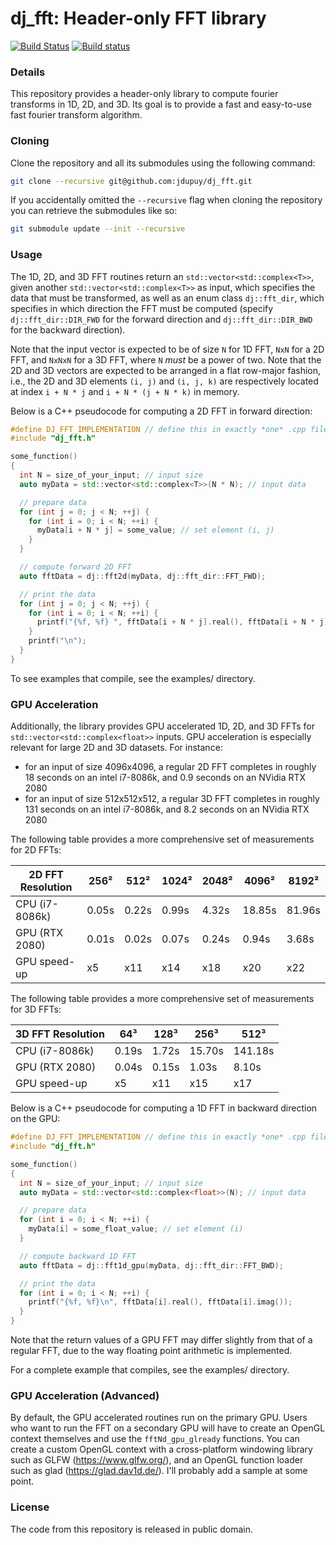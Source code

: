 # dj_fft: Header-only FFT library

[![Build Status](https://travis-ci.org/jdupuy/dj_fft.svg?branch=master)](https://travis-ci.org/jdupuy/dj_fft)
[![Build status](https://ci.appveyor.com/api/projects/status/nwcgmc1l74h8sudk?svg=true)](https://ci.appveyor.com/project/jdupuy/dj-fft)

### Details
This repository provides a header-only library to compute fourier transforms in 1D, 2D, and 3D. Its goal is to provide a fast and easy-to-use fast fourier transform algorithm. 

### Cloning

Clone the repository and all its submodules using the following command:
```sh
git clone --recursive git@github.com:jdupuy/dj_fft.git
```

If you accidentally omitted the `--recursive` flag when cloning the repository you can retrieve the submodules like so:
```sh
git submodule update --init --recursive
```

### Usage
The 1D, 2D, and 3D FFT routines return an `std::vector<std::complex<T>>`, given another `std::vector<std::complex<T>>` as input, which specifies the data that must be transformed, as well as an enum class `dj::fft_dir`, which specifies in which direction the FFT must be computed (specify `dj::fft_dir::DIR_FWD` for the forward direction and `dj::fft_dir::DIR_BWD` for the backward direction).

Note that the input vector is expected to be of size `N` for 1D FFT, `NxN` for a 2D FFT, and `NxNxN` for a 3D FFT, where `N` *must* be a power of two. Note that the 2D and 3D vectors are expected to be arranged in a flat row-major fashion, i.e., the 2D and 3D elements `(i, j)` and `(i, j, k)` are respectively located at index `i + N * j` and `i + N * (j + N * k)` in memory.

Below is a C++ pseudocode for computing a 2D FFT in forward direction:
```c++
#define DJ_FFT_IMPLEMENTATION // define this in exactly *one* .cpp file
#include "dj_fft.h"

some_function()
{
  int N = size_of_your_input; // input size
  auto myData = std::vector<std::complex<T>>(N * N); // input data

  // prepare data
  for (int j = 0; j < N; ++j) {
    for (int i = 0; i < N; ++i) {
      myData[i + N * j] = some_value; // set element (i, j)
    }
  }

  // compute forward 2D FFT
  auto fftData = dj::fft2d(myData, dj::fft_dir::FFT_FWD);

  // print the data
  for (int j = 0; j < N; ++j) {
    for (int i = 0; i < N; ++i) {
      printf("{%f, %f} ", fftData[i + N * j].real(), fftData[i + N * j].imag());
    }
    printf("\n");
  }
}
```

To see examples that compile, see the examples/ directory. 

### GPU Acceleration
Additionally, the library provides GPU accelerated 1D, 2D, and 3D FFTs for `std::vector<std::complex<float>>` inputs. GPU acceleration is especially relevant for large 2D and 3D datasets. For instance:
- for an input of size 4096x4096, a regular 2D FFT completes in roughly 18 seconds on an intel i7-8086k, and 0.9 seconds on an NVidia RTX 2080
- for an input of size 512x512x512, a regular 3D FFT completes in roughly 131 seconds on an intel i7-8086k, and 8.2 seconds on an NVidia RTX 2080

The following table provides a more comprehensive set of measurements for 2D FFTs:

| 2D FFT Resolution | 256² | 512² | 1024² | 2048² | 4096² | 8192² |
| --- | --- | --- | --- | --- | --- | --- |
| CPU (i7-8086k) | 0.05s | 0.22s | 0.99s | 4.32s | 18.85s | 81.96s |
| GPU (RTX 2080) | 0.01s | 0.02s | 0.07s | 0.24s | 0.94s | 3.68s |
| GPU speed-up | x5 | x11 | x14 | x18 | x20 | x22 |

The following table provides a more comprehensive set of measurements for 3D FFTs:

| 3D FFT Resolution | 64³ | 128³ | 256³ | 512³ |
| --- | --- | --- | --- | --- |
| CPU (i7-8086k) | 0.19s | 1.72s | 15.70s | 141.18s |
| GPU (RTX 2080) | 0.04s | 0.15s | 1.03s | 8.10s |
| GPU speed-up | x5 | x11 | x15 | x17 |

Below is a C++ pseudocode for computing a 1D FFT in backward direction on the GPU:

```c++
#define DJ_FFT_IMPLEMENTATION // define this in exactly *one* .cpp file
#include "dj_fft.h"

some_function()
{
  int N = size_of_your_input; // input size
  auto myData = std::vector<std::complex<float>>(N); // input data

  // prepare data
  for (int i = 0; i < N; ++i) {
    myData[i] = some_float_value; // set element (i)
  }

  // compute backward 1D FFT
  auto fftData = dj::fft1d_gpu(myData, dj::fft_dir::FFT_BWD);

  // print the data
  for (int i = 0; i < N; ++i) {
    printf("{%f, %f}\n", fftData[i].real(), fftData[i].imag());
  }
}
```
Note that the return values of a GPU FFT may differ slightly from that of a regular FFT, due to the way floating point arithmetic is implemented.

For a complete example that compiles, see the examples/ directory.

### GPU Acceleration (Advanced)
By default, the GPU accelerated routines run on the primary GPU. Users who want to run the FFT on a secondary GPU will have to create an OpenGL context themselves and use the `fftNd_gpu_glready` functions. You can create a custom OpenGL context with a cross-platform windowing library such as GLFW (https://www.glfw.org/), and an OpenGL function loader such as glad (https://glad.dav1d.de/). I'll probably add a sample at some point.

### License
The code from this repository is released in public domain.
